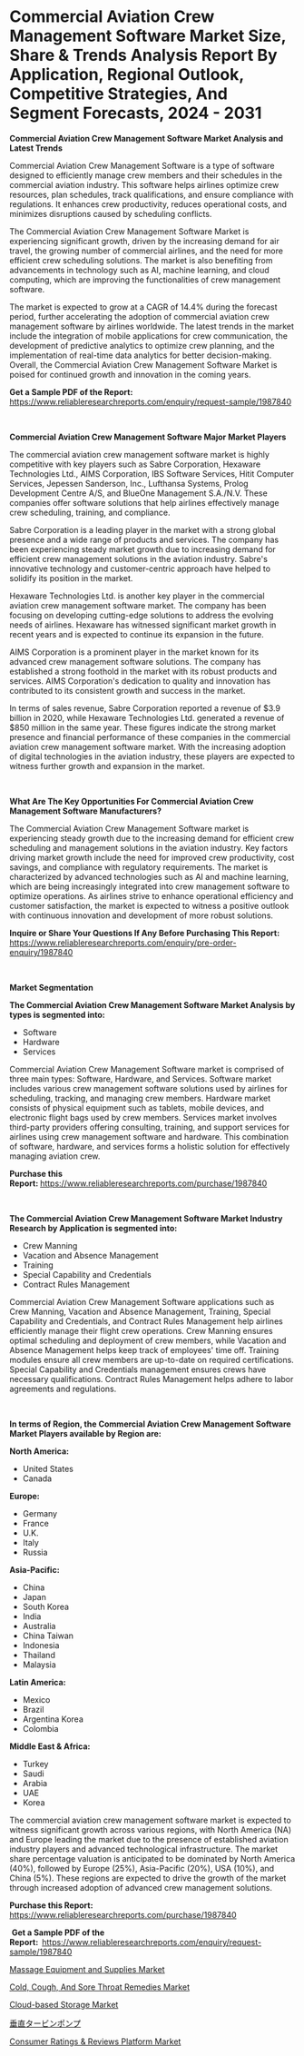 <p><h1>Commercial Aviation Crew Management Software Market Size, Share & Trends Analysis Report By Application, Regional Outlook, Competitive Strategies, And Segment Forecasts, 2024 - 2031</h1></p><p><strong>Commercial Aviation Crew Management Software Market Analysis and Latest Trends</strong></p>
<p><p>Commercial Aviation Crew Management Software is a type of software designed to efficiently manage crew members and their schedules in the commercial aviation industry. This software helps airlines optimize crew resources, plan schedules, track qualifications, and ensure compliance with regulations. It enhances crew productivity, reduces operational costs, and minimizes disruptions caused by scheduling conflicts.</p><p>The Commercial Aviation Crew Management Software Market is experiencing significant growth, driven by the increasing demand for air travel, the growing number of commercial airlines, and the need for more efficient crew scheduling solutions. The market is also benefiting from advancements in technology such as AI, machine learning, and cloud computing, which are improving the functionalities of crew management software.</p><p>The market is expected to grow at a CAGR of 14.4% during the forecast period, further accelerating the adoption of commercial aviation crew management software by airlines worldwide. The latest trends in the market include the integration of mobile applications for crew communication, the development of predictive analytics to optimize crew planning, and the implementation of real-time data analytics for better decision-making. Overall, the Commercial Aviation Crew Management Software Market is poised for continued growth and innovation in the coming years.</p></p>
<p><strong>Get a Sample PDF of the Report:&nbsp;</strong> <a href="https://www.reliableresearchreports.com/enquiry/request-sample/1987840">https://www.reliableresearchreports.com/enquiry/request-sample/1987840</a></p>
<p>&nbsp;</p>
<p><strong>Commercial Aviation Crew Management Software Major Market Players</strong></p>
<p><p>The commercial aviation crew management software market is highly competitive with key players such as Sabre Corporation, Hexaware Technologies Ltd., AIMS Corporation, IBS Software Services, Hitit Computer Services, Jepessen Sanderson, Inc., Lufthansa Systems, Prolog Development Centre A/S, and BlueOne Management S.A./N.V. These companies offer software solutions that help airlines effectively manage crew scheduling, training, and compliance.</p><p>Sabre Corporation is a leading player in the market with a strong global presence and a wide range of products and services. The company has been experiencing steady market growth due to increasing demand for efficient crew management solutions in the aviation industry. Sabre's innovative technology and customer-centric approach have helped to solidify its position in the market.</p><p>Hexaware Technologies Ltd. is another key player in the commercial aviation crew management software market. The company has been focusing on developing cutting-edge solutions to address the evolving needs of airlines. Hexaware has witnessed significant market growth in recent years and is expected to continue its expansion in the future.</p><p>AIMS Corporation is a prominent player in the market known for its advanced crew management software solutions. The company has established a strong foothold in the market with its robust products and services. AIMS Corporation's dedication to quality and innovation has contributed to its consistent growth and success in the market.</p><p>In terms of sales revenue, Sabre Corporation reported a revenue of $3.9 billion in 2020, while Hexaware Technologies Ltd. generated a revenue of $850 million in the same year. These figures indicate the strong market presence and financial performance of these companies in the commercial aviation crew management software market. With the increasing adoption of digital technologies in the aviation industry, these players are expected to witness further growth and expansion in the market.</p></p>
<p>&nbsp;</p>
<p><strong>What Are The Key Opportunities For Commercial Aviation Crew Management Software Manufacturers?</strong></p>
<p><p>The Commercial Aviation Crew Management Software market is experiencing steady growth due to the increasing demand for efficient crew scheduling and management solutions in the aviation industry. Key factors driving market growth include the need for improved crew productivity, cost savings, and compliance with regulatory requirements. The market is characterized by advanced technologies such as AI and machine learning, which are being increasingly integrated into crew management software to optimize operations. As airlines strive to enhance operational efficiency and customer satisfaction, the market is expected to witness a positive outlook with continuous innovation and development of more robust solutions.</p></p>
<p><strong>Inquire or Share Your Questions If Any Before Purchasing This Report:</strong> <a href="https://www.reliableresearchreports.com/enquiry/pre-order-enquiry/1987840">https://www.reliableresearchreports.com/enquiry/pre-order-enquiry/1987840</a></p>
<p>&nbsp;</p>
<p><strong>Market Segmentation</strong></p>
<p><strong>The Commercial Aviation Crew Management Software Market Analysis by types is segmented into:</strong></p>
<p><ul><li>Software</li><li>Hardware</li><li>Services</li></ul></p>
<p><p>Commercial Aviation Crew Management Software market is comprised of three main types: Software, Hardware, and Services. Software market includes various crew management software solutions used by airlines for scheduling, tracking, and managing crew members. Hardware market consists of physical equipment such as tablets, mobile devices, and electronic flight bags used by crew members. Services market involves third-party providers offering consulting, training, and support services for airlines using crew management software and hardware. This combination of software, hardware, and services forms a holistic solution for effectively managing aviation crew.</p></p>
<p><strong>Purchase this Report:&nbsp;</strong><a href="https://www.reliableresearchreports.com/purchase/1987840">https://www.reliableresearchreports.com/purchase/1987840</a></p>
<p>&nbsp;</p>
<p><strong>The Commercial Aviation Crew Management Software Market Industry Research by Application is segmented into:</strong></p>
<p><ul><li>Crew Manning</li><li>Vacation and Absence Management</li><li>Training</li><li>Special Capability and Credentials</li><li>Contract Rules Management</li></ul></p>
<p><p>Commercial Aviation Crew Management Software applications such as Crew Manning, Vacation and Absence Management, Training, Special Capability and Credentials, and Contract Rules Management help airlines efficiently manage their flight crew operations. Crew Manning ensures optimal scheduling and deployment of crew members, while Vacation and Absence Management helps keep track of employees' time off. Training modules ensure all crew members are up-to-date on required certifications. Special Capability and Credentials management ensures crews have necessary qualifications. Contract Rules Management helps adhere to labor agreements and regulations.</p></p>
<p>&nbsp;</p>
<p><strong>In terms of Region, the Commercial Aviation Crew Management Software Market Players available by Region are:</strong></p>
<p>
    <p> <strong> North America: </strong>
        <ul>
            <li>United States</li>
            <li>Canada</li>
        </ul>
        </p> 
    <p> <strong> Europe: </strong>
        <ul>
            <li>Germany</li>
            <li>France</li>
            <li>U.K.</li>
            <li>Italy</li>
            <li>Russia</li>
        </ul>
        </p> 
    <p> <strong> Asia-Pacific: </strong>
        <ul>
            <li>China</li>
            <li>Japan</li>
            <li>South Korea</li>
            <li>India</li>
            <li>Australia</li>
            <li>China Taiwan</li>
            <li>Indonesia</li>
            <li>Thailand</li>
            <li>Malaysia</li>
        </ul>
        </p> 
    <p> <strong> Latin America: </strong>
        <ul>
            <li>Mexico</li>
            <li>Brazil</li>
            <li>Argentina Korea</li>
            <li>Colombia</li>
        </ul>
        </p> 
    <p> <strong> Middle East & Africa: </strong>
        <ul>
            <li>Turkey</li>
            <li>Saudi</li>
            <li>Arabia</li>
            <li>UAE</li>
            <li>Korea</li>
        </ul>
    </p>
    </p>
<p><p>The commercial aviation crew management software market is expected to witness significant growth across various regions, with North America (NA) and Europe leading the market due to the presence of established aviation industry players and advanced technological infrastructure. The market share percentage valuation is anticipated to be dominated by North America (40%), followed by Europe (25%), Asia-Pacific (20%), USA (10%), and China (5%). These regions are expected to drive the growth of the market through increased adoption of advanced crew management solutions.</p></p>
<p><strong>Purchase this Report: </strong><a href="https://www.reliableresearchreports.com/purchase/1987840">https://www.reliableresearchreports.com/purchase/1987840</a></p>
<p>&nbsp;<strong>Get a Sample PDF of the Report:&nbsp;&nbsp;</strong><a href="https://www.reliableresearchreports.com/enquiry/request-sample/1987840">https://www.reliableresearchreports.com/enquiry/request-sample/1987840</a></p>
<p><strong></strong></p>
<p><p><a href="https://view.publitas.com/reportprime-1/massage-equipment-and-supplies-market-size-growing-and-forecasted-for-period-from-2024-2031-and-provides-complete-market-analysis-of-this-market/">Massage Equipment and Supplies Market</a></p><p><a href="https://github.com/Airanohannonzb68e5pb53oc1/Market-Research-Report-List-1/blob/main/cold-cough-and-sore-throat-remedies-market.md">Cold, Cough, And Sore Throat Remedies Market</a></p><p><a href="https://github.com/fiixsa/Market-Research-Report-List-1/blob/main/cloud-based-storage-market.md">Cloud-based Storage Market</a></p><p><a href="https://medium.com/@bracarafogo/%E5%9E%82%E7%9B%B4%E3%82%BF%E3%83%BC%E3%83%93%E3%83%B3%E3%83%9D%E3%83%B3%E3%83%97%E5%B8%82%E5%A0%B4%E5%88%86%E6%9E%90-%E3%81%9D%E3%81%AEcagr-%E5%B8%82%E5%A0%B4%E3%82%BB%E3%82%B0%E3%83%A1%E3%83%B3%E3%83%86%E3%83%BC%E3%82%B7%E3%83%A7%E3%83%B3-%E3%81%8A%E3%82%88%E3%81%B3%E3%82%B0%E3%83%AD%E3%83%BC%E3%83%90%E3%83%AB%E6%A5%AD%E7%95%8C%E6%A6%82%E8%A6%81-f7762a656f5a">垂直タービンポンプ</a></p><p><a href="https://issuu.com/reportprime-2/docs/consumer-ratings-reviews-platform-market-size-2030">Consumer Ratings & Reviews Platform Market</a></p></p>